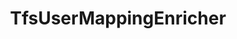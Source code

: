 ---
optionsClassName: TfsUserMappingEnricherOptions
optionsClassFullName: MigrationTools.Enrichers.TfsUserMappingEnricherOptions
configurationSamples:
- name: default
  description: 
  code: >-
    {
      "$type": "TfsUserMappingEnricherOptions",
      "Enabled": false,
      "IdentityFieldsToCheck": [
        "System.AssignedTo",
        "System.ChangedBy",
        "System.CreatedBy",
        "Microsoft.VSTS.Common.ActivatedBy",
        "Microsoft.VSTS.Common.ResolvedBy",
        "Microsoft.VSTS.Common.ClosedBy"
      ],
      "UserMappingFile": "usermapping.json"
    }
  sampleFor: MigrationTools.Enrichers.TfsUserMappingEnricherOptions
description: The TfsUserMappingEnricher is used to map users from the source to the target system. Run it with the ExportUsersForMappingContext to create a mapping file then with WorkItemMigrationContext to use the mapping file to update the users in the target system as you migrate the work items.
className: TfsUserMappingEnricher
typeName: ProcessorEnrichers
architecture: v2
options:
- parameterName: Enabled
  type: Boolean
  description: If enabled this will run this migrator
  defaultValue: true
- parameterName: IdentityFieldsToCheck
  type: List
  description: This is a list of the Identiy fields in the Source to check for user mapping purposes. You should list all identiy fields that you wan to map.
  defaultValue: missng XML code comments
- parameterName: RefName
  type: String
  description: For internal use
  defaultValue: missng XML code comments
- parameterName: UserMappingFile
  type: String
  description: This is the file that will be used to export or import the user mappings. Use the ExportUsersForMapping processor to create the file.
  defaultValue: missng XML code comments
status: missng XML code comments
processingTarget: missng XML code comments
classFile: /src/MigrationTools.Clients.AzureDevops.ObjectModel/ProcessorEnrichers/TfsUserMappingEnricher.cs
optionsClassFile: /src/MigrationTools.Clients.AzureDevops.ObjectModel/ProcessorEnrichers/TfsUserMappingEnricherOptions.cs

redirectFrom: []
layout: reference
toc: true
permalink: /Reference/v2/ProcessorEnrichers/TfsUserMappingEnricher/
title: TfsUserMappingEnricher
categories:
- ProcessorEnrichers
- v2
topics:
- topic: notes
  path: /docs/Reference/v2/ProcessorEnrichers/TfsUserMappingEnricher-notes.md
  exists: false
  markdown: ''
- topic: introduction
  path: /docs/Reference/v2/ProcessorEnrichers/TfsUserMappingEnricher-introduction.md
  exists: false
  markdown: ''

---
